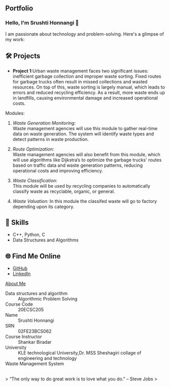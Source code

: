 ## Portfolio

### Hello, I'm Srushti Honnangi 👋

I am passionate about technology and problem-solving. Here's a glimpse of my work:

## 🛠️ Projects
- **Project 1**:Urban waste management faces two significant issues: inefficient garbage collection and
 improper waste sorting. Fixed routes for garbage trucks often result in missed collections and wasted resources.
  On top of this, waste sorting is largely manual, which leads to errors and reduced recycling efficiency. 
  As a result, more waste ends up in landfills, causing environmental damage and increased operational costs.

Modules:
1. *Waste Generation Monitoring:*  
   Waste management agencies will use this module to gather real-time data on waste generation. The system will identify waste types and detect patterns in waste production.
   
2. *Route Optimization:*  
   Waste management agencies will also benefit from this module, which will use algorithms like Dijkstra’s to optimize the garbage trucks' routes based on traffic data and waste generation patterns, reducing operational costs and improving efficiency.

3. *Waste Classification:*  
   This module will be used by recycling companies to automatically classify waste as recyclable, organic, or general. 

3. *Waste Valuation:* 
    In this module the classifed waste will go to factory depending upon its category.



## 🚀 Skills
- C++, Python, C
- Data Structures and Algorithms


## 🌐 Find Me Online
- [GitHub](https://github.com/your-github-srushtiH-01)
- [LinkedIn](https://linkedin.com/in/srushti-honnangi)


[About Me](about.md)

<dl>
<dt>Data structures and algorithm</dt>
<dd>Algorithmic Problem Solving</dd>
<dt>Course Code</dt>
<dd>20ECSC205</dd>
<dt>Name</dt>
<dd>Srushti Honnangi</dd>
<dt>SRN</dt>
<dd>02FE23BCS062</dd>
<dt>Course Instructor</dt>
<dd>Shankar Biradar</dd>
<dt>University</dt>
<dd>KLE technological University,Dr. MSS Sheshagiri collage of engineering and technology</dd>
<dt>Waste Management System</dt>
</dl>

<br> 
> “The only way to do great work is to love what you do.” – Steve Jobs
>
